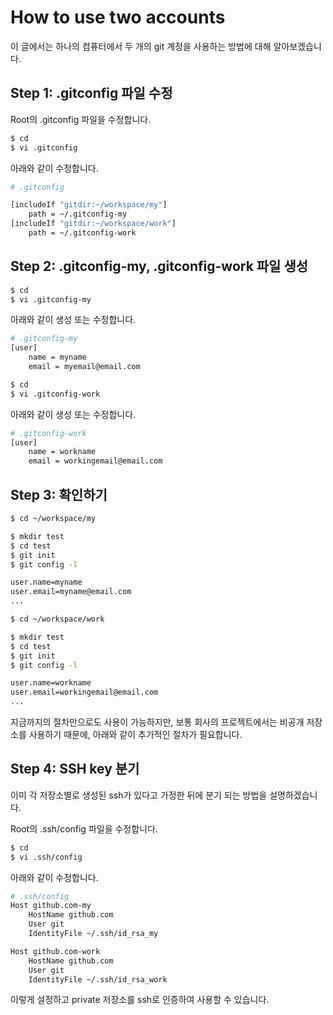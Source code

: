 # How to use two accounts
이 글에서는 하나의 컴퓨터에서 두 개의 git 계정을 사용하는 방법에 대해 알아보겠습니다.

## Step 1: .gitconfig 파일 수정
Root의 .gitconfig 파일을 수정합니다.
```bash
$ cd
$ vi .gitconfig
```

아래와 같이 수정합니다.
```bash
# .gitconfig

[includeIf "gitdir:~/workspace/my"]
    path = ~/.gitconfig-my
[includeIf "gitdir:~/workspace/work"]
    path = ~/.gitconfig-work
```

## Step 2: .gitconfig-my, .gitconfig-work 파일 생성

```bash
$ cd
$ vi .gitconfig-my
```

아래와 같이 생성 또는 수정합니다.
```bash
# .gitconfig-my
[user]
    name = myname
    email = myemail@email.com
```

```bash
$ cd
$ vi .gitconfig-work
```

아래와 같이 생성 또는 수정합니다.
```bash
# .gitconfig-work
[user]
    name = workname
    email = workingemail@email.com
```

## Step 3: 확인하기

```bash
$ cd ~/workspace/my

$ mkdir test
$ cd test
$ git init
$ git config -l

user.name=myname
user.email=myname@email.com
...
```

```bash
$ cd ~/workspace/work

$ mkdir test
$ cd test
$ git init
$ git config -l

user.name=workname
user.email=workingemail@email.com
...
```

지금까지의 절차만으로도 사용이 가능하지만, 보통 회사의 프로젝트에서는 비공개 저장소를 사용하기 때문에, 아래와 같이 추가적인 절차가 필요합니다.

## Step 4: SSH key 분기

이미 각 저장소별로 생성된 ssh가 있다고 가정한 뒤에 분기 되는 방법을 설명하겠습니다.

Root의 .ssh/config 파일을 수정합니다.
```bash
$ cd
$ vi .ssh/config
```

아래와 같이 수정합니다.
```bash
# .ssh/config
Host github.com-my
    HostName github.com
    User git
    IdentityFile ~/.ssh/id_rsa_my

Host github.com-work
    HostName github.com
    User git
    IdentityFile ~/.ssh/id_rsa_work
```

이렇게 설정하고 private 저장소를 ssh로 인증하여 사용할 수 있습니다.